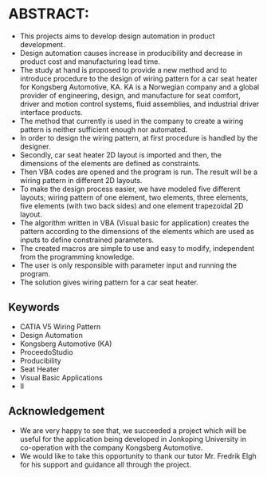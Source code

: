 # ABSTRACT:
- This projects aims to develop design automation in product development.
-  Design automation causes increase in producibility and decrease in product cost and manufacturing lead time.
- The study at hand is proposed to provide a new method and to introduce procedure to the design of wiring pattern for a car seat heater for Kongsberg Automotive, KA. KA is a Norwegian company and a global provider of engineering, design, and manufacture for seat comfort, driver and motion control systems, fluid assemblies, and industrial driver interface products.
- The method that currently is used in the company to create a wiring pattern is neither sufficient enough nor automated.
- In order to design the wiring pattern, at first procedure is handled by the designer. 
- Secondly, car seat heater 2D layout is imported and then, the dimensions of the elements are defined as constraints.
- Then VBA codes are opened and the program is run. The result will be a wiring pattern in different 2D layouts.
- To make the design process easier, we have modeled five different layouts; wiring pattern of one element, two elements, three elements, five elements (with two back sides) and one element trapezoidal 2D layout.
- The algorithm written in VBA (Visual basic for application) creates the pattern according to the dimensions of the elements which are used as inputs to define constrained parameters.
- The created macros are simple to use and easy to modify, independent from the programming knowledge.
- The user is only responsible with parameter input and running the program.
- The solution gives wiring pattern for a car seat heater.
## Keywords
- CATIA V5 Wiring Pattern
- Design Automation
- Kongsberg Automotive (KA)
- ProceedoStudio
- Producibility
- Seat Heater
- Visual Basic Applications
- II
## Acknowledgement
- We are very happy to see that, we succeeded a project which will be useful for the application being developed in Jonkoping University in co-operation with the company Kongsberg Automotive.
- We would like to take this opportunity to thank our tutor Mr. Fredrik Elgh for his support and guidance all through the project. 
